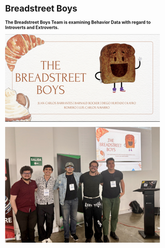 # Breadstreet Boys

**The Breadstreet Boys Team is examining Behavior Data with regard to Introverts and Extroverts.**

![](breadstreetboys-slide.png)  

![](breadstreetboys-people.jpg)  
